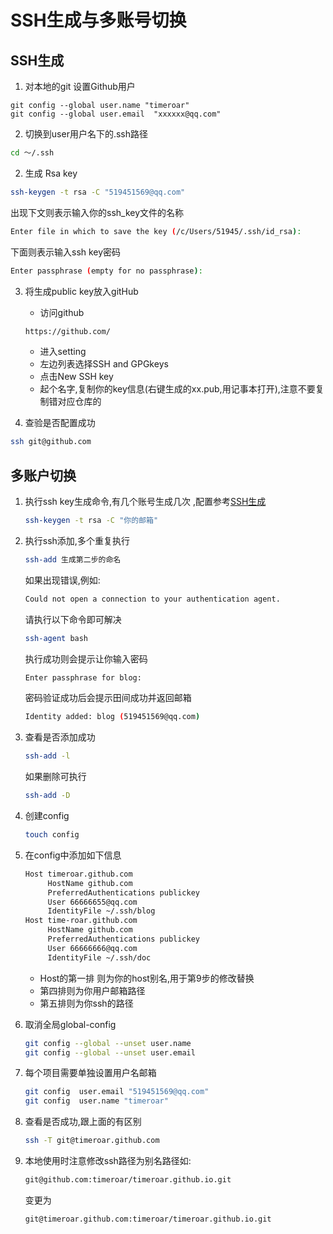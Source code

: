 

# SSH生成与多账号切换

## SSH生成

1. 对本地的git 设置Github用户

```shell
git config --global user.name "timeroar" 
git config --global user.email  "xxxxxx@qq.com"
```

2. 切换到user用户名下的.ssh路径

```sh
cd ～/.ssh
```

2. 生成 Rsa key

``` sh
ssh-keygen -t rsa -C "519451569@qq.com"
```

出现下文则表示输入你的ssh_key文件的名称

```sh
Enter file in which to save the key (/c/Users/51945/.ssh/id_rsa): 
```

下面则表示输入ssh key密码

```sh
Enter passphrase (empty for no passphrase):
```

3. 将生成public key放入gitHub

   - 访问github

   ```html
   https://github.com/
   ```

   - 进入setting
   - 左边列表选择SSH and GPGkeys
   - 点击New SSH key
   - 起个名字,复制你的key信息(右键生成的xx.pub,用记事本打开),注意不要复制错对应仓库的

   

5. 查验是否配置成功

```sh
ssh git@github.com
```

##	多账户切换

1. 执行ssh key生成命令,有几个账号生成几次 ,配置参考[SSH生成](#SSH生成)

   ```sh
   ssh-keygen -t rsa -C "你的邮箱"
   ```

2. 执行ssh添加,多个重复执行

   ```sh
   ssh-add 生成第二步的命名
   ```

   如果出现错误,例如:

   ```sh
   Could not open a connection to your authentication agent.
   ```

   请执行以下命令即可解决

   ```sh
   ssh-agent bash
   ```

   执行成功则会提示让你输入密码

   ```sh
   Enter passphrase for blog:
   ```

   密码验证成功后会提示田间成功并返回邮箱

   ```sh
   Identity added: blog (519451569@qq.com)
   ```

3. 查看是否添加成功

   ```sh
   ssh-add -l
   ```

   如果删除可执行

   ```sh
   ssh-add -D
   ```

4. 创建config

   ```sh
   touch config
   ```

5. 在config中添加如下信息

   ```sh
   Host timeroar.github.com
        HostName github.com
        PreferredAuthentications publickey
        User 66666655@qq.com
        IdentityFile ~/.ssh/blog
   Host time-roar.github.com
        HostName github.com
        PreferredAuthentications publickey
        User 66666666@qq.com
        IdentityFile ~/.ssh/doc
   ```

   - Host的第一排 则为你的host别名,用于第9步的修改替换
   - 第四排则为你用户邮箱路径
   - 第五排则为你ssh的路径

6. 取消全局global-config

   ```sh
   git config --global --unset user.name
   git config --global --unset user.email
   ```

7. 每个项目需要单独设置用户名邮箱

   ```sh
   git config  user.email "519451569@qq.com"
   git config  user.name "timeroar"
   ```

8. 查看是否成功,跟上面的有区别

   ```sh
   ssh -T git@timeroar.github.com
   ```

9. 本地使用时注意修改ssh路径为别名路径如:

   ```sh
   git@github.com:timeroar/timeroar.github.io.git
   ```

   变更为

   ```sh
   git@timeroar.github.com:timeroar/timeroar.github.io.git
   ```

